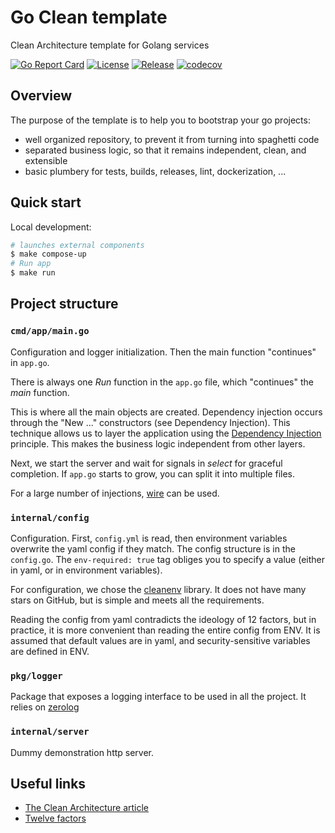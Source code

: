 # Go Clean template
Clean Architecture template for Golang services


[![Go Report Card](https://goreportcard.com/badge/github.com/jtbonhomme/go-template)](https://goreportcard.com/report/github.com/jtbonhomme/go-template)
[![License](https://img.shields.io/github/license/jtbonhomme/go-template.svg)](https://github.com/jtbonhomme/go-template/blob/master/LICENSE)
[![Release](https://img.shields.io/github/v/release/jtbonhomme/go-template.svg)](https://github.com/jtbonhomme/go-template/releases/)
[![codecov](https://codecov.io/gh/jtbonhomme/go-template/branch/master/graph/badge.svg?token=XE3E0X3EVQ)](https://codecov.io/gh/jtbonhomme/go-template)

## Overview
The purpose of the template is to help you to bootstrap your go projects:
- well organized repository, to prevent it from turning into spaghetti code
- separated business logic, so that it remains independent, clean, and extensible
- basic plumbery for tests, builds, releases, lint, dockerization, ...

## Quick start
Local development:
```sh
# launches external components
$ make compose-up
# Run app
$ make run
```

## Project structure
### `cmd/app/main.go`
Configuration and logger initialization. Then the main function "continues" in `app.go`.

There is always one _Run_ function in the `app.go` file, which "continues" the _main_ function.

This is where all the main objects are created.
Dependency injection occurs through the "New ..." constructors (see Dependency Injection).
This technique allows us to layer the application using the [Dependency Injection](#dependency-injection) principle.
This makes the business logic independent from other layers.

Next, we start the server and wait for signals in _select_ for graceful completion.
If `app.go` starts to grow, you can split it into multiple files.

For a large number of injections, [wire](https://github.com/google/wire) can be used.

### `internal/config`
Configuration. First, `config.yml` is read, then environment variables overwrite the yaml config if they match.
The config structure is in the `config.go`.
The `env-required: true` tag obliges you to specify a value (either in yaml, or in environment variables).

For configuration, we chose the [cleanenv](https://github.com/ilyakaznacheev/cleanenv) library.
It does not have many stars on GitHub, but is simple and meets all the requirements.

Reading the config from yaml contradicts the ideology of 12 factors, but in practice, it is more convenient than
reading the entire config from ENV.
It is assumed that default values are in yaml, and security-sensitive variables are defined in ENV.

### `pkg/logger`
Package that exposes a logging interface to be used in all the project. It relies on [zerolog](https://github.com/rs/zerolog)

### `internal/server`
Dummy demonstration http server.

## Useful links
- [The Clean Architecture article](https://blog.cleancoder.com/uncle-bob/2012/08/13/the-architecture.html)
- [Twelve factors](https://12factor.net/ru/)
